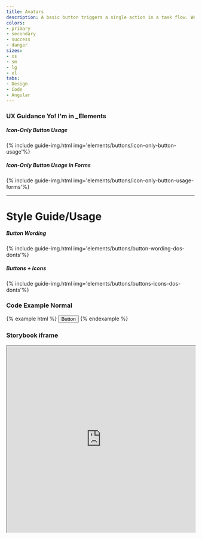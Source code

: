 ```yaml
---
title: Avatars
description: A basic button triggers a single action in a task flow. We use three types of button styles primary, secondary, and tertiary. We use these in different combinations to guide users to continue and complete tasks.
colors:
- primary
- secondary
- success
- danger
sizes:
- xs
- sm
- lg
- xl
tabs:
- Design
- Code 
- Angular
---
```


<div id="design" class="docs-tabs-content" markdown="1">

### UX Guidance Yo! I'm in _Elements

##### Icon-Only Button Usage
{% include guide-img.html img='elements/buttons/icon-only-button-usage'%} 

##### Icon-Only Button Usage in Forms
{% include guide-img.html img='elements/buttons/icon-only-button-usage-forms'%} 


<hr>

# Style Guide/Usage

##### Button Wording
{% include guide-img.html img='elements/buttons/button-wording-dos-donts'%} 

##### Buttons + Icons
{% include guide-img.html img='elements/buttons/buttons-icons-dos-donts'%}

</div>

<div id="code" class="docs-tabs-content" markdown="1">

### Code Example Normal
{% example html %}
  <button type="button" class="c-btn c-btn-primary">Button</button>
{% endexample %}

</div>

<div id="angular" class="docs-tabs-content" markdown="1">

### Storybook iframe
<iframe title="storybook" width="100%" height="500px" src="https://pages.code.ipreo.com/josh-easter/storybook-demo/?path=/story/basic-elements--avatar&full=0&addons=1&stories=0&panelRight=0&addonPanel=storybooks%2Fstorybook-addon-knobs"></iframe>

</div>

